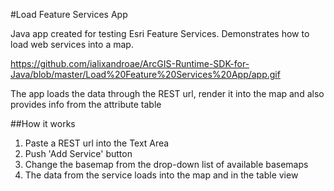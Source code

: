 #Load Feature Services App

Java app created for testing Esri Feature Services.
Demonstrates how to load web services into a map.

https://github.com/ialixandroae/ArcGIS-Runtime-SDK-for-Java/blob/master/Load%20Feature%20Services%20App/app.gif

The app loads the data through the REST url, render it into the map and also provides info from the attribute table

##How it works

1. Paste a REST url into the Text Area 
2. Push 'Add Service' button
3. Change the basemap from the drop-down list of available basemaps
4. The data from the service loads into the map and in the table view
